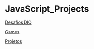 # JavaScript_Projects 

[Desafios DIO](https://github.com/CarolinaCOliveira/JS_Projects/tree/main/Desafios%20DIO/JavaScript)

[Games](https://github.com/CarolinaCOliveira/JS_Projects/tree/main/Games)

[Projetos](https://github.com/CarolinaCOliveira/JS_Projects/tree/main/Projetos)
